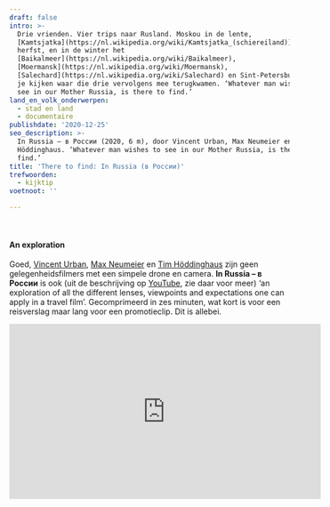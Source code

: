 ```yaml
---
draft: false
intro: >-
  Drie vrienden. Vier trips naar Rusland. Moskou in de lente,
  [Kamtsjatka](https://nl.wikipedia.org/wiki/Kamtsjatka_(schiereiland)) in de
  herfst, en in de winter het
  [Baikalmeer](https://nl.wikipedia.org/wiki/Baikalmeer),
  [Moermansk](https://nl.wikipedia.org/wiki/Moermansk),
  [Salechard](https://nl.wikipedia.org/wiki/Salechard) en Sint-Petersburg. Moet
  je kijken waar die drie vervolgens mee terugkwamen. ‘Whatever man wishes to
  see in our Mother Russia, is there to find.’
land_en_volk_onderwerpen:
  - stad en land
  - documentaire
publishdate: '2020-12-25'
seo_description: >-
  In Russia – в России (2020, 6 m), door Vincent Urban, Max Neumeier en Tim
  Höddinghaus. ‘Whatever man wishes to see in our Mother Russia, is there to
  find.’
title: 'There to find: In Russia (в России)'
trefwoorden:
  - kijktip
voetnoot: ''

---
```



<br/>

#### An exploration

Goed, [Vincent Urban](https://www.instagram.com/vincenturban/), [Max Neumeier](https://www.instagram.com/muxsux/) en [Tim Höddinghaus](https://www.instagram.com/timhoeddinghaus/) zijn geen gelegenheidsfilmers met een simpele  drone en camera. **In Russia – в России** is ook (uit de beschrijving op [YouTube](https://youtu.be/flyADpC1Ono), zie daar voor meer) ‘an exploration of all the different lenses, viewpoints and expectations one can apply in a travel film’. Gecomprimeerd in zes minuten, wat kort is voor een reisverslag maar lang voor een promotieclip. Dit is allebei.

<iframe width="560" height="315" src="https://www.youtube.com/embed/flyADpC1Ono" frameborder="0" allow="accelerometer; autoplay; clipboard-write; encrypted-media; gyroscope; picture-in-picture" allowfullscreen></iframe>

